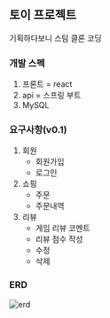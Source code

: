 ## 토이 프로젝트

기획하다보니 스팀 클론 코딩



### 개발 스펙

1. 프론트 = react
2. api = 스프링 부트
3. MySQL



### 요구사항(v0.1)

1. 회원
   - 회원가입
   - 로그인
2. 쇼핑
   - 주문
   - 주문내역
3. 리뷰
   - 게임 리뷰 코멘트
   - 리뷰 점수 작성
   - 수정
   - 삭제



### ERD

![erd](C:\workspace\rabs\erd.png)